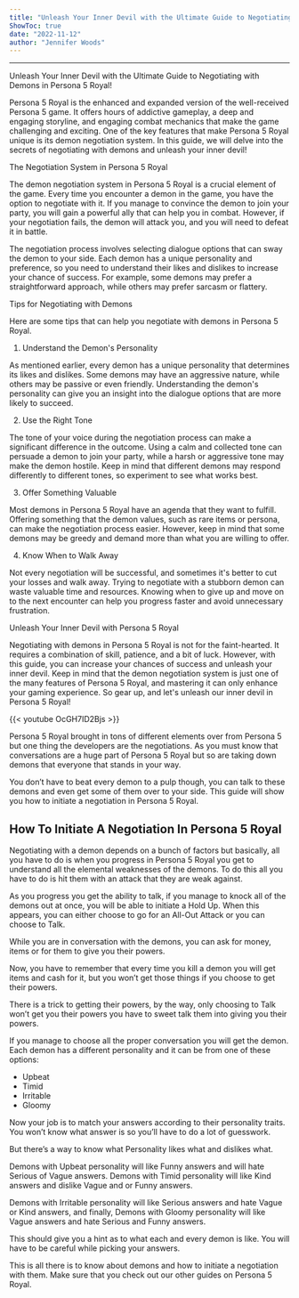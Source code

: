 ```yaml
---
title: "Unleash Your Inner Devil with the Ultimate Guide to Negotiating with Demons in Persona 5 Royal!"
ShowToc: true 
date: "2022-11-12"
author: "Jennifer Woods"
---
```

*****
Unleash Your Inner Devil with the Ultimate Guide to Negotiating with Demons in Persona 5 Royal!

Persona 5 Royal is the enhanced and expanded version of the well-received Persona 5 game. It offers hours of addictive gameplay, a deep and engaging storyline, and engaging combat mechanics that make the game challenging and exciting. One of the key features that make Persona 5 Royal unique is its demon negotiation system. In this guide, we will delve into the secrets of negotiating with demons and unleash your inner devil!

The Negotiation System in Persona 5 Royal

The demon negotiation system in Persona 5 Royal is a crucial element of the game. Every time you encounter a demon in the game, you have the option to negotiate with it. If you manage to convince the demon to join your party, you will gain a powerful ally that can help you in combat. However, if your negotiation fails, the demon will attack you, and you will need to defeat it in battle.

The negotiation process involves selecting dialogue options that can sway the demon to your side. Each demon has a unique personality and preference, so you need to understand their likes and dislikes to increase your chance of success. For example, some demons may prefer a straightforward approach, while others may prefer sarcasm or flattery.

Tips for Negotiating with Demons

Here are some tips that can help you negotiate with demons in Persona 5 Royal.

1. Understand the Demon's Personality

As mentioned earlier, every demon has a unique personality that determines its likes and dislikes. Some demons may have an aggressive nature, while others may be passive or even friendly. Understanding the demon's personality can give you an insight into the dialogue options that are more likely to succeed.

2. Use the Right Tone

The tone of your voice during the negotiation process can make a significant difference in the outcome. Using a calm and collected tone can persuade a demon to join your party, while a harsh or aggressive tone may make the demon hostile. Keep in mind that different demons may respond differently to different tones, so experiment to see what works best.

3. Offer Something Valuable

Most demons in Persona 5 Royal have an agenda that they want to fulfill. Offering something that the demon values, such as rare items or persona, can make the negotiation process easier. However, keep in mind that some demons may be greedy and demand more than what you are willing to offer.

4. Know When to Walk Away

Not every negotiation will be successful, and sometimes it's better to cut your losses and walk away. Trying to negotiate with a stubborn demon can waste valuable time and resources. Knowing when to give up and move on to the next encounter can help you progress faster and avoid unnecessary frustration.

Unleash Your Inner Devil with Persona 5 Royal

Negotiating with demons in Persona 5 Royal is not for the faint-hearted. It requires a combination of skill, patience, and a bit of luck. However, with this guide, you can increase your chances of success and unleash your inner devil. Keep in mind that the demon negotiation system is just one of the many features of Persona 5 Royal, and mastering it can only enhance your gaming experience. So gear up, and let's unleash our inner devil in Persona 5 Royal!

{{< youtube OcGH7ID2Bjs >}} 



Persona 5 Royal brought in tons of different elements over from Persona 5 but one thing the developers are the negotiations. As you must know that conversations are a huge part of Persona 5 Royal but so are taking down demons that everyone that stands in your way.
 
You don’t have to beat every demon to a pulp though, you can talk to these demons and even get some of them over to your side. This guide will show you how to initiate a negotiation in Persona 5 Royal.
 
## How To Initiate A Negotiation In Persona 5 Royal
 
Negotiating with a demon depends on a bunch of factors but basically, all you have to do is when you progress in Persona 5 Royal you get to understand all the elemental weaknesses of the demons. To do this all you have to do is hit them with an attack that they are weak against.
 
As you progress you get the ability to talk, if you manage to knock all of the demons out at once, you will be able to initiate a Hold Up. When this appears, you can either choose to go for an All-Out Attack or you can choose to Talk.
 
While you are in conversation with the demons, you can ask for money, items or for them to give you their powers.
 
Now, you have to remember that every time you kill a demon you will get items and cash for it, but you won’t get those things if you choose to get their powers.
 
There is a trick to getting their powers, by the way, only choosing to Talk won’t get you their powers you have to sweet talk them into giving you their powers.
 
If you manage to choose all the proper conversation you will get the demon. Each demon has a different personality and it can be from one of these options:
 
- Upbeat
 - Timid
 - Irritable
 - Gloomy

 
Now your job is to match your answers according to their personality traits. You won’t know what answer is so you’ll have to do a lot of guesswork.
 
But there’s a way to know what Personality likes what and dislikes what.
 
Demons with Upbeat personality will like Funny answers and will hate Serious of Vague answers. Demons with Timid personality will like Kind answers and dislike Vague and or Funny answers.
 
Demons with Irritable personality will like Serious answers and hate Vague or Kind answers, and finally, Demons with Gloomy personality will like Vague answers and hate Serious and Funny answers.
 
This should give you a hint as to what each and every demon is like. You will have to be careful while picking your answers.
 
This is all there is to know about demons and how to initiate a negotiation with them. Make sure that you check out our other guides on Persona 5 Royal.




